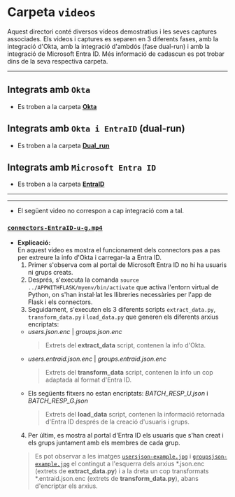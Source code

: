 # Carpeta `videos`

Aquest directori conté diversos vídeos demostratius i les seves captures associades. Els videos i captures es separen en 3 diferents fases, amb la integració d'Okta, amb la integració d'ambdós (fase dual-run) i amb la integració de Microsoft Entra ID. Més informació de cadascun es pot trobar dins de la seva respectiva carpeta.

---

## Integrats amb `Okta`

- Es troben a la carpeta [**Okta**](https://github.com/pablofc18/myApp/blob/master/videos/Okta)

## Integrats amb `Okta i EntraID` (**dual-run**)

- Es troben a la carpeta  [**Dual_run**](https://github.com/pablofc18/myApp/blob/master/videos/Dual_run)

## Integrats amb `Microsoft Entra ID`

- Es troben a la carpeta  [**EntraID**](https://github.com/pablofc18/myApp/blob/master/videos/EntraID)

---
---

- El següent video no correspon a cap integració com a tal.   

### [`connectors-EntraID-u-g.mp4`](https://github.com/pablofc18/myApp/blob/master/videos/connectors-EntraID-u-g.mp4)

- **Explicació:**  
  En aquest vídeo es mostra el funcionament dels connectors pas a pas per extreure la info d'Okta i carregar-la a Entra ID.
  1. Primer s'observa com al portal de Microsoft Entra ID no hi ha usuaris ni grups creats.
  2. Després, s'executa la comanda `source ../APPWITHFLASK/myenv/bin/activate` que activa l'entorn virtual de Python, on s'han instal·lat les llibreries necessàries per l'app de Flask i els connectors.
  3. Seguidament, s'executen els 3 diferents scripts `extract_data.py`, `transform_data.py` i `load_data.py` que generen els diferents arxius encriptats:
    - *users.json.enc* | *groups.json.enc* 
      > Extrets del **extract_data** script, contenen la info d'Okta.
    - *users.entraid.json.enc* | *groups.entraid.json.enc*
      > Extrets del **transform_data** script, contenen la info un cop adaptada al format d'Entra ID.
    - Els següents fitxers no estan encriptats: *BATCH_RESP_U.json* i *BATCH_RESP_G.json*
      > Extrets del **load_data** script, contenen la informació retornada d'Entra ID després de la creació d'usuaris i grups.
  4. Per últim, es mostra al portal d'Entra ID els usuaris que s'han creat i els grups juntament amb els membres de cada grup.
  > Es pot observar a les imatges [`usersjson-example.jpg`](https://github.com/pablofc18/myApp/blob/master/videos/usersjson-example.jpg) i [`groupsjson-example.jpg`](https://github.com/pablofc18/myApp/blob/master/videos/groupsjson-example.jpg) el contingut a l'esquerra dels arxius *.json.enc (extrets de **extract_data.py**) i a la dreta un cop transformats *.entraid.json.enc (extrets de **transform_data.py**), abans d'encriptar els arxius.

